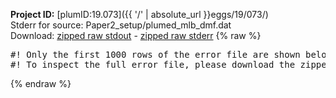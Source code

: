 **Project ID:** [plumID:19.073]({{ '/' | absolute_url }}eggs/19/073/)  
Stderr for source:  Paper2_setup/plumed_mlb_dmf.dat   
Download: [zipped raw stdout](plumed_mlb_dmf.dat.plumed.stdout.txt.zip) - [zipped raw stderr](plumed_mlb_dmf.dat.plumed.stderr.txt.zip) 
{% raw %}
<pre>
#! Only the first 1000 rows of the error file are shown below
#! To inspect the full error file, please download the zipped raw stderr file above
</pre>
{% endraw %}
